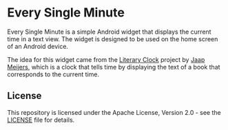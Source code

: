 # Every Single Minute

Every Single Minute is a simple Android widget that displays the current time in a text view. The widget is designed to be used on the home screen of an Android device.

The idea for this widget came from the [Literary Clock](https://www.instructables.com/Literary-Clock-Made-From-E-reader/) project by [Jaap Meijers](http://www.eerlijkemedia.nl/), which is a clock that tells time by displaying the text of a book that corresponds to the current time.

## License

This repository is licensed under the Apache License, Version 2.0 - see the [LICENSE](LICENSE.md) file for details.
